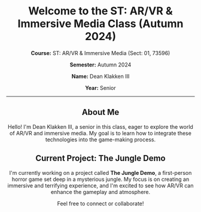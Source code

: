 <div align="center">

  <h1>Welcome to the ST: AR/VR & Immersive Media Class (Autumn 2024)</h1>
  <p><strong>Course:</strong> ST: AR/VR & Immersive Media (Sect: 01, 73596)</p>
  <p><strong>Semester:</strong> Autumn 2024</p>
  <p><strong>Name:</strong> Dean Klakken III</p>
  <p><strong>Year:</strong> Senior</p>
  <hr>
  <h2>About Me</h2>
  <p>Hello! I'm Dean Klakken III, a senior in this class, eager to explore the world of AR/VR and immersive media. My goal is to learn how to integrate these technologies into the game-making process.</p>
  <h2>Current Project: The Jungle Demo</h2>
  <p>I'm currently working on a project called <strong>The Jungle Demo</strong>, a first-person horror game set deep in a mysterious jungle. My focus is on creating an immersive and terrifying experience, and I'm excited to see how AR/VR can enhance the gameplay and atmosphere.</p>
  <p>Feel free to connect or collaborate!</p>
</div>
